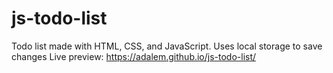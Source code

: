 # js-todo-list
Todo list made with HTML, CSS, and JavaScript. Uses local storage to save changes
Live preview: https://adalem.github.io/js-todo-list/
